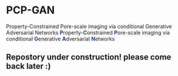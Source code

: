 # PCP-GAN
Property-Constrained Pore-scale imaging via conditional Generative Adversarial Networks
<span style="color:#1e3a8a; font-weight:bold;">P</span>roperty-<span style="color:#1e3a8a; font-weight:bold;">C</span>onstrained <span style="color:#1e3a8a; font-weight:bold;">P</span>ore-scale imaging via conditional <span style="color:#1e3a8a; font-weight:bold;">G</span>enerative <span style="color:#1e3a8a; font-weight:bold;">A</span>dversarial <span style="color:#1e3a8a; font-weight:bold;">N</span>etworks


## Repostory under construction! please come back later :)

